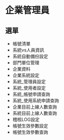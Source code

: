 # 企業管理員
## 選單
* 帳號清單
* 系統vs人員資訊
* 系統自動備份設定
* 部門單位管理
* 企業資料
* 企業系統設定
* 系統_管理員設定
* 系統_使用者設定
* 系統_帳號申請查詢
* 系統_使用系統申請查詢
* 企業目前上線人數查詢
* 系統目前上線人數查詢
* 稽核LOG設定
* 帳號生效參數設定
* 帳號生效參數查詢